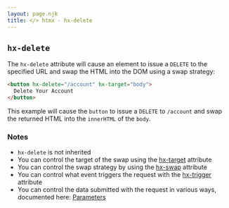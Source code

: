 ```yaml
---
layout: page.njk
title: </> htmx - hx-delete
---
```


## `hx-delete`

The `hx-delete` attribute will cause an element to issue a `DELETE` to the specified URL and swap
the HTML into the DOM using a swap strategy:

```html
<button hx-delete="/account" hx-target="body">
  Delete Your Account
</button>
```

This example will cause the `button` to issue a `DELETE` to `/account` and swap the returned HTML into
 the `innerHTML` of the `body`.
 
### Notes

* `hx-delete` is not inherited
* You can control the target of the swap using the [hx-target](/attributes/hx-target) attribute
* You can control the swap strategy by using the [hx-swap](/attributes/hx-swap) attribute
* You can control what event triggers the request with the [hx-trigger](/attributes/hx-trigger) attribute
* You can control the data submitted with the request in various ways, documented here: [Parameters](/docs/#parameters)